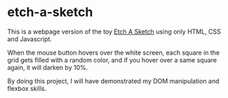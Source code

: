 # etch-a-sketch
This is a webpage version of the toy [Etch A Sketch](https://en.wikipedia.org/wiki/Etch_A_Sketch) using only HTML, CSS and Javascript.

When the mouse button hovers over the white screen, each square in the grid gets filled with a random color, and if you hover over a same square again, it will darken by 10%.

By doing this project, I will have demonstrated my DOM manipulation and flexbox skills.